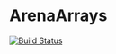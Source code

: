 # ArenaArrays

[![Build Status](https://github.com/ancapdev/ArenaArrays.jl/actions/workflows/CI.yml/badge.svg?branch=main)](https://github.com/ancapdev/ArenaArrays.jl/actions/workflows/CI.yml?query=branch%3Amain)
